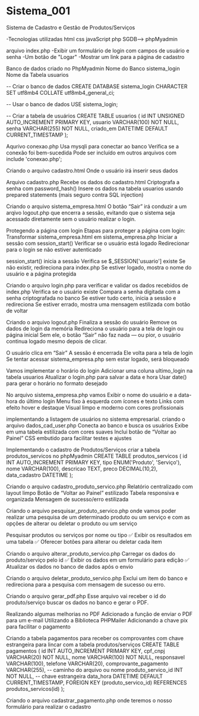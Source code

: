 # Sistema_001
Sistema de Cadastro e Gestão de Produtos/Serviços

-Tecnologias utilizadas
html
css
javaScript
php
SGDB--> phpMyadmin

arquivo index.php
-Exibir um formulário de login com campos de usuário e senha
-Um botão de "Logar"
-Mostrar um link para a página de cadastro

Banco de dados criado no PhpMyadmin
Nome do Banco sistema_login
Nome da Tabela usuarios

-- Criar o banco de dados
CREATE DATABASE sistema_login CHARACTER SET utf8mb4 COLLATE utf8mb4_general_ci;

-- Usar o banco de dados
USE sistema_login;

-- Criar a tabela de usuários
CREATE TABLE usuarios (
    id INT UNSIGNED AUTO_INCREMENT PRIMARY KEY,
    usuario VARCHAR(100) NOT NULL,
    senha VARCHAR(255) NOT NULL,
    criado_em DATETIME DEFAULT CURRENT_TIMESTAMP
);


Aqurivo conexao.php
Usa mysqli para conectar ao banco
Verifica se a conexão foi bem-sucedida
Pode ser incluído em outros arquivos com include 'conexao.php';

Criando o arquivo cadastro.html
Onde o usuário irá inserir seus dados

Arquivo cadastro.php
Recebe os dados do cadastro.html
Criptografa a senha com password_hash()
Insere os dados na tabela usuarios usando prepared statements (mais seguro contra SQL injection)

Criando o arquivo sistema_empresa.html
O botão “Sair” irá conduzir a um arqivo logout.php que encerra a sessão, evitando que o sistema seja acessado diretamente sem o usuário realizar o login.

Protegendo a página com login
Etapas para proteger a página com login:
Transformar sistema_empresa.html em sistema_empresa.php
Iniciar a sessão com session_start()
Verificar se o usuário está logado
Redirecionar para o login se não estiver autenticado

session_start() inicia a sessão
Verifica se $_SESSION['usuario'] existe
Se não existir, redireciona para index.php
Se estiver logado, mostra o nome do usuário e a página protegida

Criando o arquivo login.php para verificar e validar os dados recebidos de index.php
Verifica se o usuário existe
Compara a senha digitada com a senha criptografada no banco
Se estiver tudo certo, inicia a sessão e redireciona
Se estiver errado, mostra uma mensagem estilizada com botão de voltar

Criando o arquivo logout.php
Finaliza a sessão do usuário
Remove os dados de login da memória
Redireciona o usuário para a tela de login ou página inicial
Sem ele, o botão “Sair” não faz nada — ou pior, o usuário continua logado mesmo depois de clicar.

O usuário clica em “Sair”
A sessão é encerrada
Ele volta para a tela de login
Se tentar acessar sistema_empresa.php sem estar logado, será bloqueado

Vamos implementar o horário do login
Adicionar uma coluna ultimo_login na tabela usuarios
Atualizar o login.php para salvar a data e hora
Usar date() para gerar o horário no formato desejado

No arquivo sistema_empresa.php vamos Exibir o nome do usuário e a data-hora do último login
Menu fixo à esquerda com ícones e texto
Links com efeito hover e destaque
Visual limpo e moderno com cores profissionais

implementando a listagem de usuários no sistema empresarial.
criando o arquivo dados_cad_user.php
Conecta ao banco e busca os usuários
Exibe em uma tabela estilizada com cores suaves
Inclui botão de “Voltar ao Painel”
CSS embutido para facilitar testes e ajustes

Implementando o cadastro de Produtos/Serviços
criar a tabela produtos_servicos no phpMyadmin
CREATE TABLE produtos_servicos (
    id INT AUTO_INCREMENT PRIMARY KEY,
    tipo ENUM('Produto', 'Serviço'),
    nome VARCHAR(100),
    descricao TEXT,
    preco DECIMAL(10,2),
    data_cadastro DATETIME
);

Criando o arquivo cadastro_produto_servico.php
Relatório centralizado com layout limpo
Botão de “Voltar ao Painel” estilizado
Tabela responsiva e organizada
Mensagem de sucesso/erro estilizada

Criando o arquivo pesquisar_produto_servico.php
onde vamos poder realizar uma pesquisa de um determinado produto ou um serviço
e com as opções de alterar ou deletar o produto ou um serviço

Pesquisar produtos ou serviços por nome ou tipo 
✅ Exibir os resultados em uma tabela 
✅ Oferecer botões para alterar ou deletar cada item

Criando o arquivo alterar_produto_servico.php
Carregar os dados do produto/serviço pelo id 
✅ Exibir os dados em um formulário para edição 
✅ Atualizar os dados no banco de dados após o envio

Criando o arquivo deletar_produto_servico.php
Exclui um item do banco e redireciona para a pesquisa com 
mensagem de sucesso ou erro.

Criando o arquivo gerar_pdf.php
Esse arquivo vai receber o id do produto/serviço 
buscar os dados no banco e gerar o PDF.

Realizando algumas melhorias no PDF
Adicionado a função de enviar o PDF para um e-mail
Utilizando a Biblioteca PHPMailer
Adicionando a chave pix para facilitar o pagamento

Criando a tabela pagamentos para receber os comprovantes
com chave estrangeira para lincar com a tabela produtos/serviços
CREATE TABLE pagamentos (
    id INT AUTO_INCREMENT PRIMARY KEY,
    cpf_cnpj VARCHAR(20) NOT NULL,
    nome VARCHAR(100) NOT NULL,
    responsavel VARCHAR(100),
    telefone VARCHAR(20),
    comprovante_pagamento VARCHAR(255), -- caminho do arquivo ou nome
    produto_servico_id INT NOT NULL,    -- chave estrangeira
    data_hora DATETIME DEFAULT CURRENT_TIMESTAMP,
    FOREIGN KEY (produto_servico_id) REFERENCES produtos_servicos(id)
);

Criando o arquivo cadastrar_pagamento.php onde teremos o nosso formulário 
para realizar o cadastro

